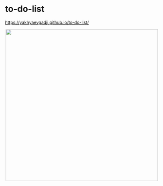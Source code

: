 # to-do-list

https://yakhyaevgadji.github.io/to-do-list/

<div id="header" align="center">
  <img src="https://media.giphy.com/media/Qo2dupDib32rkTY4hX/giphy.gif" width="500px"/>
</div>
